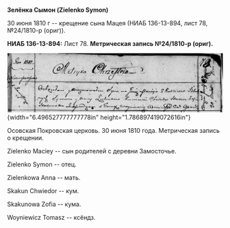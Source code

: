 **Зелёнка Сымон (Zielеnko Symon)**

30 июня 1810 г -- крещение сына Мацея (НИАБ 136-13-894, лист 78,
№24/1810-р (ориг)).

**НИАБ 136-13-894:** Лист 78. **Метрическая запись №24/1810-р (ориг).**

![](./media/5012c7240501fee176a8e60e744a21ceb949bc2b.png){width="6.496527777777778in"
height="1.786897419072616in"}

Осовская Покровская церковь. 30 июня 1810 года. Метрическая запись о
крещении.

Zielenko Maciey -- сын родителей с деревни Замосточье.

Zielenko Symon -- отец.

Zielenkowa Anna -- мать.

Skakun Chwiedor -- кум.

Skakunowa Zofia -- кума.

Woyniewicz Tomasz -- ксёндз.
